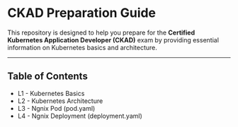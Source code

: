 # CKAD Preparation Guide

This repository is designed to help you prepare for the **Certified Kubernetes Application Developer (CKAD)** exam by providing essential information on Kubernetes basics and architecture.

---

## Table of Contents

- L1 - Kubernetes Basics
- L2 - Kubernetes Architecture
- L3 - Ngnix Pod (pod.yaml)
- L4 - Ngnix Deployment (deployment.yaml)
